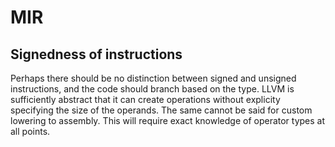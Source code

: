 # MIR
## Signedness of instructions

Perhaps there should be no distinction between signed and unsigned instructions, and the code should branch based on the type.
LLVM is sufficiently abstract that it can create operations without explicity specifying the size of the operands.
The same cannot be said for custom lowering to assembly. This will require exact knowledge of operator types at all points.
